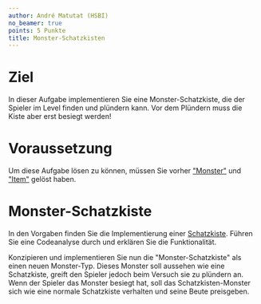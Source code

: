 ```yaml
---
author: André Matutat (HSBI)
no_beamer: true
points: 5 Punkte
title: Monster-Schatzkisten
---
```


# Ziel

In dieser Aufgabe implementieren Sie eine Monster-Schatzkiste, die der Spieler im
Level finden und plündern kann. Vor dem Plündern muss die Kiste aber erst besiegt
werden!

# Voraussetzung

Um diese Aufgabe lösen zu können, müssen Sie vorher
["Monster"](../group_monster/tasknpc-monster.md) und ["Item"](taskloot-item.md)
gelöst haben.

# Monster-Schatzkiste

In den Vorgaben finden Sie die Implementierung einer
[Schatzkiste](https://github.com/Dungeon-CampusMinden/Dungeon/blob/master/dungeon/src/contrib/entities/MiscFactory.java).
Führen Sie eine Codeanalyse durch und erklären Sie die Funktionalität.

Konzipieren und implementieren Sie nun die "Monster-Schatzkiste" als einen neuen
Monster-Typ. Dieses Monster soll aussehen wie eine Schatzkiste, greift den Spieler
jedoch beim Versuch sie zu plündern an. Wenn der Spieler das Monster besiegt hat,
soll das Schatzkisten-Monster sich wie eine normale Schatzkiste verhalten und seine
Beute preisgeben.
